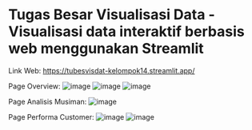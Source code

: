 # Tugas Besar Visualisasi Data - Visualisasi data interaktif berbasis web menggunakan Streamlit

Link Web: https://tubesvisdat-kelompok14.streamlit.app/

Page Overview:
![image](https://github.com/user-attachments/assets/f5355603-0358-4117-b7af-0305b7d4d43f)
![image](https://github.com/user-attachments/assets/2c7b444e-1a2a-4de4-85d7-11030f918412)
![image](https://github.com/user-attachments/assets/f5dbad46-7fac-435e-bb25-d5d8e3884142)

Page Analisis Musiman:
![image](https://github.com/user-attachments/assets/2f6ee205-ebde-4b56-99d4-9f605bdfdff8)

Page Performa Customer:
![image](https://github.com/user-attachments/assets/8d3de2b9-d231-42b6-8af5-feb4fb62ae22)
![image](https://github.com/user-attachments/assets/9d3036c2-bba3-4df5-9fb9-cdd4498604de)
